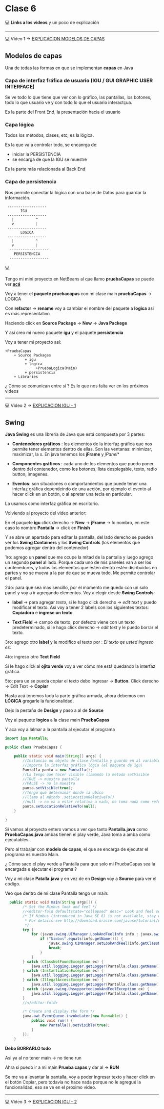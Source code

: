 # Clase 6


:computer: **Links a los videos** y un poco de explicación

---

:computer: Video 1 -> [EXPLICACION MODELOS DE CAPAS](https://www.youtube.com/watch?v=C6J0TOlCieM)


## Modelos de capas

Una de todas las formas en que se implementan **capas** en Java

### Capa de interfaz fráfica de usuario (IGU / GUI GRAPHIC USER INTERFACE)

Se ve todo lo que tiene que ver con lo gráfico, las pantallas, los botones, todo lo que usuario ve y con todo lo que el usuario interactçua.

Es la parte del Front End, la presentación hacia el usuario


### Capa lógica

Todos los métodos, clases, etc; es la lógica.

Es la que va a controlar todo, se encanrga de:
  * iniciar la PERSISTENCIA
  * se encarga de que la IGU se muestre

Es la parte más relacionada al Back End

### Capa de persistencia

Nos permite conectar la lógica con una base de Datos para guardar la información.

```
 ------------------
       IGU
 ------------------  
   |          ^
   v          |
 ------------------
       LOGICA
 ------------------  
   |          ^
   v          |
  ------------------ 
    PERSISTENCIA
  ------------------ 
```

:computer:

Tengo mi mini proyecto en NetBeans al que llamo **pruebaCapas** se puede ver [**acá**]()

Voy a tener el **paquete pruebacapas** con mi clase main **pruebaCapas** -> LOGICA

Con **refactor** -> **rename** voy a cambiar el nombre del paquete a **logica** asi es más representativo

Haciendo click en **Source Package** -> **New** -> **Java Packege**

Y asi creo mi nuevo paquete **igu** y el paquete **persistencia**

Voy a tener mi proyecto así:

```
+PruebaCapas
    + Source Packages
         + igu
         + logica
              +PruebaLogica(Main)
         + persistencia   
    + Libraries    

```

¿ Cómo se comunican entre sí ? Es lo que nos falta ver en los próximos videos


---

:computer: Video 2 -> [EXPLICACION IGU - 1](https://www.youtube.com/watch?v=Fc4uFeMXBS8)

## Swing

**Java Swing** es una librería de Java que está compuesta por 3 partes:

 * **Contenedores gráficos** : los elementos de la interfaz gráfica que nos permite tener elementos dentro de ellas. Son las ventanas: minimizar, maximizar, la x. En java tenemos los **jFrame** y *jPanel**
 
 * **Componentes gráficos** : cada uno de los elementos que puedo poner dentro del contenedor, como los botones, lista desplegable, texto, radio button, imagenes.
 
 * **Eventos**: son situaciones o comportamientos que puede tener una interfaz gráfica dependeindo de una acción, por ejemplo el evento al hacer click en un botón, o al apretar una tecla en particular.

La usamos como interfaz gráfica en escritorio.

Volviendo al proyecto del video anterior:

En el paquete **igu** click derecho -> **New** -> **jFrame** -> lo nombro, en este caso lo nombro **Pantalla** -> click en **Finish**

Y se abre un apartado para editar la pantalla, del lado derecho se pueden ver los **Swing Containers** y los **Swing Controls** (los elementos que podemos agregar dentro del contenedor)

1ro: agrego un **panel** que me ocupe la mitad de la pantalla y luego agrego un segundo **panel** al lado. Porque cada uno de mis paneles van a ser los contenedores, y todos los elementos que estén dentro estén disribuidos en partes y no se mueva a la par de que se mueva todo. Me permite controlar el panel.

2do: para que sea mas sencillo, por el momento me quedo con un solo panel y voy a ir agregando elementos. Voy a elegir desde **Swing Controls**:

 * **label** -> para agregar *texto*, si le hago click derecho -> *edit text* y puedo modificar el texto. Así voy a tener 2 labels con los siguientes textos: **Copiadora** e **ingrese un texto**
 
 * **Text Field** -> campo de texto, por defecto viene con un texto predeterminado, si le hago click derecho -> *edit text* y le puedo borrar el texto.

3ro: agrego otro **label** y le modifico el texto por : *El texto qe usted ingreso es:*

4to: ingreso otro **Text Field**

Si le hago click al **ojito verde** voy a ver cómo me está quedando la interfaz gráfica.

5to: para ue se pueda copiar el texto debo ingresar -> **Button**. Click derecho -> Edit Text -> **Copiar**

Hasta acá tenemos toda la parte gráfica armada, ahora debemos con **LÓGICA** gregarle la funcionalidad.

Dejo la pestaña de **Design** y paso a al de **Source**

Voy al paquete **logica** a la clase main **PruebaCapas**

Y aca voy a lalmar a la pantalla al ejecutar el programa

```JAVA
import igu.Pantalla;

public class PruebaCapas {

    public static void main(String[] args) {
        //Instancio un objeto de clase Pantalla y guardo en al variable : panta
        //Importa la interfaz gráfica lógia (el paquete de igu)
        Pantalla panta = new Pantalla();
        //La tengo que hacer visible llamando la método setVisible
        //TRUE -> muestra pantalla
        //FALSE -> no la muestra
        panta.setVisible(true);
        //Tengo que determinar donde la ubico
        //llamo al método .setLocationRelativeTo()
        //null -> no va a estar relativa a nada, no toma nada como referencia, está en el medio
        panta.setLocationRelativeTo(null);
    }
    
}
```

Si vamos al proyecto entero vamos a ver que tanto **Pantalla.java** como **PruebaCapas.java** ambas tienen el play verde, Java toma a amba como ejecutables.

Pero al trabajar con **modelo de capas**, el que se encarga de ejecutar el programa es nuestro Main.

¿ Cómo saco el play verde a Pantalla para que solo mi PruebaCapas sea la encargada e ejecutar el programa ?

Voy  a mi clase **Patalla.java** y en vez de en **Design** voy a **Source** para ver el código.

Veo que dentro de mi clase Pantalla tengo un main:

```JAVA
  public static void main(String args[]) {
        /* Set the Nimbus look and feel */
        //<editor-fold defaultstate="collapsed" desc=" Look and feel setting code (optional) ">
        /* If Nimbus (introduced in Java SE 6) is not available, stay with the default look and feel.
         * For details see http://download.oracle.com/javase/tutorial/uiswing/lookandfeel/plaf.html 
         */
        try {
            for (javax.swing.UIManager.LookAndFeelInfo info : javax.swing.UIManager.getInstalledLookAndFeels()) {
                if ("Nimbus".equals(info.getName())) {
                    javax.swing.UIManager.setLookAndFeel(info.getClassName());
                    break;
                }
            }
        } catch (ClassNotFoundException ex) {
            java.util.logging.Logger.getLogger(Pantalla.class.getName()).log(java.util.logging.Level.SEVERE, null, ex);
        } catch (InstantiationException ex) {
            java.util.logging.Logger.getLogger(Pantalla.class.getName()).log(java.util.logging.Level.SEVERE, null, ex);
        } catch (IllegalAccessException ex) {
            java.util.logging.Logger.getLogger(Pantalla.class.getName()).log(java.util.logging.Level.SEVERE, null, ex);
        } catch (javax.swing.UnsupportedLookAndFeelException ex) {
            java.util.logging.Logger.getLogger(Pantalla.class.getName()).log(java.util.logging.Level.SEVERE, null, ex);
        }
        //</editor-fold>

        /* Create and display the form */
        java.awt.EventQueue.invokeLater(new Runnable() {
            public void run() {
                new Pantalla().setVisible(true);
            }
        });
    }
 ```
 
 **Debo BORRARLO todo**
 
 Asi ya al no tener main -> no tiene run
 
 Ahra si puedo ir a mi main **Prueba capas** y dar al -> **RUN**
 
 Se me va a levantar la pantalla, voy a poder ingresar texto y hacer click en el botón Copiar, pero todavía no hace nada porque no le agregué la funcionalidad, eso se ve en el proximo video.
 

---

:computer: Video 3 -> [EXPLICACION IGU - 2](https://www.youtube.com/watch?v=DAU0rDqcArs)

